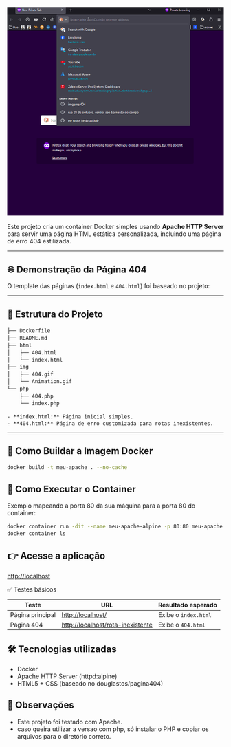 <!-- markdownlint-disable MD033 -->
<!-- markdownlint-disable MD045 -->
<!-- markdownlint-disable MD041 -->

<tr>
    <td><img src="https://raw.githubusercontent.com/douglastos/docker-apache-pagina404/refs/heads/main/img/Animation.gif" width="800" /></td>
</tr>

Este projeto cria um container Docker simples usando **Apache HTTP Server** para servir uma página HTML estática personalizada, incluindo uma página de erro 404 estilizada.

---

## 🌐 Demonstração da Página 404

O template das páginas (`index.html` e `404.html`) foi baseado no projeto:

---

## 📂 Estrutura do Projeto

```bash
├── Dockerfile
├── README.md
├── html
│   ├── 404.html
│   └── index.html
├── img
│   ├── 404.gif
│   └── Animation.gif
└── php
    ├── 404.php
    └── index.php

```

```ymal
- **index.html:** Página inicial simples.
- **404.html:** Página de erro customizada para rotas inexistentes.
```

---

## 🐳 Como Buildar a Imagem Docker

```bash
docker build -t meu-apache . --no-cache  
```

## 🚀 Como Executar o Container

Exemplo mapeando a porta 80 da sua máquina para a porta 80 do container:

```bash
docker container run -dit --name meu-apache-alpine -p 80:80 meu-apache 
docker container ls
```

## 👉 Acesse a aplicação

[http://localhost](http://localhost)

✅ Testes básicos

| Teste           | URL                                                                 | Resultado esperado  |
| --------------- | ------------------------------------------------------------------- | ------------------- |
| Página principal | [http://localhost/](http://localhost/)                             | Exibe o `index.html` |
| Página 404       | [http://localhost/rota-inexistente](http://localhost/rota-inexistente) | Exibe o `404.html`   |

## 🛠️ Tecnologias utilizadas

- Docker
- Apache HTTP Server (httpd:alpine)
- HTML5 + CSS (baseado no douglastos/pagina404)

## 📝 Observações

- Este projeto foi testado com Apache.
- caso queira utilizar a versao com php, só instalar o PHP e copiar os arquivos para o diretório correto.
